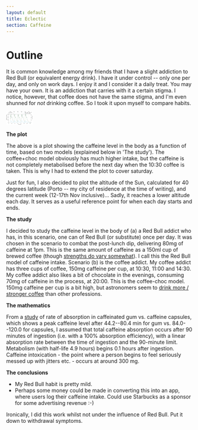 ```yaml
---
layout: default
title: Eclectic
section: Caffeine
---
```


Outline
========

It is common knowledge among my friends that I have a slight addiction to Red Bull (or equivalent energy drink). I have it under control -- only one per day, and only on work days. I enjoy it and I consider it a daily treat. You may have your own. It is an addiction that carries with it a certain stigma. I notice, however, that coffee does not have the same stigma, and I'm even shunned for <em>not</em> drinking coffee. So I took it upon myself to compare habits.

<img src="images/caffeine_plot.pdf" width="72" height="36">

<strong>The plot</strong><br>

The above is a plot showing the caffeine level in the body as a function of time, based on two models (explained below in 'The study'). The coffee+choc model obviously has much higher intake, but the caffeine is not completely metabolised before the next day when the 10:30 coffee is taken. This is why I had to extend the plot to cover saturday.

Just for fun, I also decided to plot the altitude of the Sun, calculated for 40 degrees latitude (Porto -- my city of residence at the time of writing), and the current week (12-17th Nov inclusive)... Sadly, it reaches a lower altitude each day. It serves as a useful reference point for when each day starts and ends.

<strong>The study</strong><br>

I decided to study the caffeine level in the body of (a) a Red Bull addict who has, in this scenario, one can of Red Bull (or substitute) once per day. It was chosen in the scenario to combat the post-lunch dip, delivering 80mg of caffeine at 1pm. This is the same amount of caffeine as a 150ml cup of brewed coffee (though [strengths do vary somewhat](http://www.coffee.org/articles/index.php?art=182)). I call this the Red Bull model of caffeine intake. Scenario (b) is the coffee addict. My coffee addict has three cups of coffee, 150mg caffeine per cup, at 10:30, 11:00 and 14:30. My coffee addict also likes a bit of chocolate in the evenings, consuming 70mg of caffeine in the process, at 20:00. This is the coffee-choc model. 150mg caffeine per cup is a bit high, but astronomers seem to [drink more / stronger coffee](http://io9.com/5948206/here-are-the-fifteen-professions-that-drink-the-most-coffee-guess-whos-number-one) than other professions.

<strong>The mathematics</strong><br>

From a [study](http://www.ncbi.nlm.nih.gov/pubmed/11839447) of rate of absorption in caffeinated gum vs. caffeine capsules, which shows a peak caffeine level after 44.2--80.4 min for gum vs. 84.0--120.0 for capsules, I assumed that total caffeine absorption occurs after 90 minutes of ingestion (i.e. with a 100% absorption efficiency), with a linear absorption rate between the time of ingestion and the 90-minute limit. Metabolism (with half-life 4.9 hours) begins 0.1 hours after ingestion.
Caffeine intoxication - the point where a person begins to feel seriously messed up with jitters etc. - occurs at around 300 mg.

<strong>The conclusions</strong><br>

* My Red Bull habit is pretty mild.
* Perhaps some money could be made in converting this into an app, where users log their caffeine intake. Could use Starbucks as a sponsor for some advertising revenue :-)

Ironically, I did this work whilst not under the influence of Red Bull. Put it down to withdrawal symptoms.